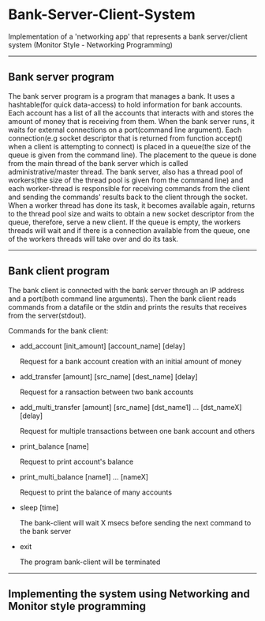 # Bank-Server-Client-System
Implementation of a 'networking app' that represents a bank server/client system (Monitor Style - Networking Programming)

-------------------
Bank server program
-------------------
The bank server program is a program that manages a bank. It uses a hashtable(for quick data-access) to hold information for bank accounts. Each account has a list of all the accounts that interacts with and stores the amount of money that is receiving from them. When the bank server runs, it waits for external connections on a port(command line argument). Each connection(e.g socket descriptor that is returned from function accept() when a client is attempting to connect) is placed in a queue(the size of the queue is given from the command line). The placement to the queue is done from the main thread of the bank server which is called administrative/master thread. The bank server, also has a thread pool of workers(the size of the thread pool is given from the command line) and each worker-thread is responsible for receiving commands from the client and sending the commands' results back to the client through the socket. When a worker thread has done its task, it becomes available again, returns to the thread pool size and waits to obtain a new socket descriptor from the queue, therefore, serve a new client. If the queue is empty, the workers threads will wait and if there is a connection available from the queue, one of the workers threads will take over and do its task.

-------------------
Bank client program
-------------------
The bank client is connected with the bank server through an IP address and a port(both command line arguments). Then the bank client reads commands from a datafile or the stdin and prints the results that receives from the server(stdout).

Commands for the bank client:

- add_account [init_amount] [account_name] [delay]

  Request for a bank account creation with an initial amount of money

- add_transfer [amount] [src_name] [dest_name] [delay]

  Request for a ransaction between two bank accounts
  
- add_multi_transfer [amount] [src_name] [dst_name1] ... [dst_nameX] [delay]
 
  Request for multiple transactions between one bank account and others
  
- print_balance [name]
  
  Request to print account's balance
  
- print_multi_balance [name1] ... [nameX]

  Request to print the balance of many accounts
  
- sleep [time]

  The bank-client will wait X msecs before sending the next command to the bank server
  
- exit

  The program bank-client will be terminated
  

----------------------------------------------------------------------
Implementing the system using Networking and Monitor style programming 
----------------------------------------------------------------------
  
  

